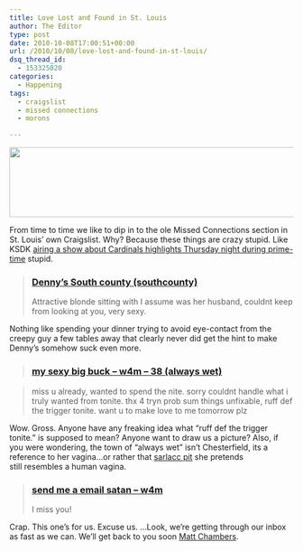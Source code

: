 ```yaml
---
title: Love Lost and Found in St. Louis
author: The Editor
type: post
date: 2010-10-08T17:00:51+00:00
url: /2010/10/08/love-lost-and-found-in-st-louis/
dsq_thread_id:
  - 153325020
categories:
  - Happening
tags:
  - craigslist
  - missed connections
  - morons

---
```

<p style="text-align: center;">
  <a href="http://media.punchingkitty.com/wordpress/2010/10/craigslist_header.png?page=1"><img class="size-full wp-image-7260 aligncenter" title="craigslist_header" src="http://media.punchingkitty.com/wordpress/2010/10/craigslist_header.png?filter=resize&w=600" alt="" width="600" height="124" /></a>
</p>

<p style="text-align: left;">
  From time to time we like to dip in to the ole Missed Connections section in St. Louis&#8217; own Craigslist. Why? Because these things are crazy stupid. Like KSDK <a href="http://twitter.com/#!/GailPennington/status/26671987647" target="_blank">airing a show about Cardinals highlights Thursday night during prime-time</a> stupid.
</p>

> ### <a href="http://media.punchingkitty.com/wordpress/2010/10/craigslist_missed_connestion_2.png?page=1" target="_blank">Denny&#8217;s South county (southcounty)</a>
> 
> Attractive blonde sitting with I assume was her husband, couldnt keep from looking at you, very sexy.

Nothing like spending your dinner trying to avoid eye-contact from the creepy guy a few tables away that clearly never did get the hint to make Denny&#8217;s somehow suck even more.

> ### <a href="http://media.punchingkitty.com/wordpress/2010/10/craigslist_missed_connestion_1.png?page=1" target="_blank">my sexy big buck &#8211; w4m &#8211; 38 (always wet)</a>

> miss u already, wanted to spend the nite. sorry couldnt handle what i truly wanted from tonite. thx 4 tryn prob sum things unfixable, ruff def the trigger tonite. want u to make love to me tomorrow plz

Wow. Gross. Anyone have any freaking idea what &#8220;ruff def the trigger tonite.&#8221; is supposed to mean? Anyone want to draw us a picture? Also, if you were wondering, the town of &#8220;always wet&#8221; isn&#8217;t Chesterfield, its a reference to her vagina&#8230;or rather that <a href="http://en.wikipedia.org/wiki/Sarlacc" target="_blank">sarlacc pit</a> she pretends still resembles a human vagina.

> ### <a href="http://media.punchingkitty.com/wordpress/2010/10/craigslist_missed_connestion_3.png?page=1" target="_blank">send me a email satan &#8211; w4m</a>
> 
> I miss you!

Crap. This one&#8217;s for us. Excuse us. &#8230;Look, we&#8217;re getting through our inbox as fast as we can. We&#8217;ll get back to you soon <a href="http://www.kmov.com/great-day-st-louis/about/Matt-Chambers-Great-Day-Bio-69685167.html" target="_blank">Matt Chambers</a>.